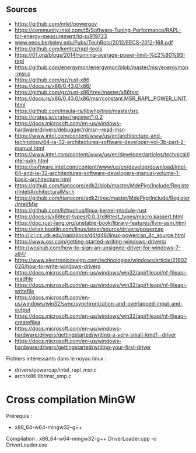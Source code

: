 ## Sources
- https://github.com/intel/powergov
- https://community.intel.com/t5/Software-Tuning-Performance/RAPL-for-energy-measurement/td-p/919723
- www.eecs.berkeley.edu/Pubs/TechRpts/2012/EECS-2012-168.pdf
- https://github.com/kentcz/rapl-tools
- https://01.org/blogs/2014/running-average-power-limit-%E2%80%93-rapl
- https://github.com/energymon/energymon/blob/master/msr/energymon-msr.c
- https://github.com/gz/rust-x86
- https://docs.rs/x86/0.43.0/x86/
- https://github.com/gz/rust-x86/tree/master/x86test
- https://docs.rs/x86/0.43.0/x86/msr/constant.MSR_RAPL_POWER_UNIT.html
- https://github.com/insula-rs/libwhp/tree/master/src
- https://crates.io/crates/register/1.0.2
- https://docs.microsoft.com/en-us/windows-hardware/drivers/debugger/rdmsr--read-msr-
- https://www.intel.com/content/www/us/en/architecture-and-technology/64-ia-32-architectures-software-developer-vol-3b-part-2-manual.html
- https://www.intel.com/content/www/us/en/developer/articles/technical/intel-sdm.html
- https://software.intel.com/content/www/us/en/develop/download/intel-64-and-ia-32-architectures-software-developers-manual-volume-1-basic-architecture.html
- https://github.com/tianocore/edk2/blob/master/MdePkg/Include/Register/Intel/ArchitecturalMsr.h
- https://github.com/tianocore/edk2/tree/master/MdePkg/Include/Register/Intel/Msr
- https://github.com/lizhuohua/linux-kernel-module-rust
- https://docs.rs/x86test-types/0.0.3/x86test_types/macro.kassert.html
- https://doc.rust-lang.org/unstable-book/library-features/llvm-asm.html
- https://elixir.bootlin.com/linux/latest/source/drivers/powercap
- http://icl.cs.utk.edu/papi/docs/d4/d46/linux-powercap_8c_source.html
- https://www.osr.com/getting-started-writing-windows-drivers/
- http://woshub.com/how-to-sign-an-unsigned-driver-for-windows-7-x64/
- https://www.electronicdesign.com/technologies/windows/article/21802026/how-to-write-windows-drivers
- https://docs.microsoft.com/en-us/windows/win32/api/fileapi/nf-fileapi-readfile
- https://docs.microsoft.com/en-us/windows/win32/api/fileapi/nf-fileapi-writefile
- https://docs.microsoft.com/en-us/windows/win32/sync/synchronization-and-overlapped-input-and-output
- https://docs.microsoft.com/en-us/windows/win32/api/fileapi/nf-fileapi-createfilea
- https://docs.microsoft.com/en-us/windows-hardware/drivers/gettingstarted/writing-a-very-small-kmdf--driver
- https://docs.microsoft.com/en-us/windows-hardware/drivers/gettingstarted/writing-your-first-driver

Fichiers intéressants dans le noyau linux :
- drivers/powercap/intel_rapl_msr.c
- arch/x86:lib/msr_smp.c


# Cross compilation MinGW

Prérequis : 
- x86_64-w64-mingw32-g++

Compilation : 
x86_64-w64-mingw32-g++ DriverLoader.cpp -o DriverLoader.exe

